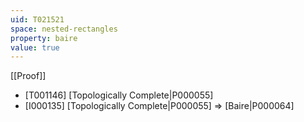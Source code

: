 ```yaml
---
uid: T021521
space: nested-rectangles
property: baire
value: true
---
```

[[Proof]]

* [T001146] [Topologically Complete|P000055]
* [I000135] [Topologically Complete|P000055] => [Baire|P000064]

